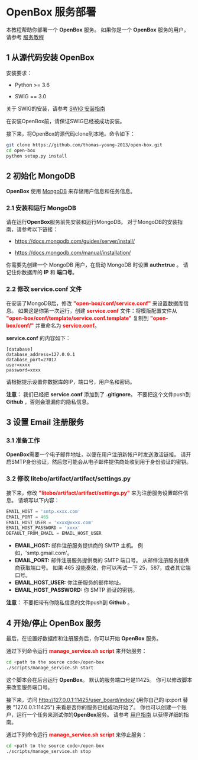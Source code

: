 # OpenBox 服务部署

本教程帮助你部署一个 **OpenBox** 服务。 
如果你是一个 **OpenBox** 服务的用户，请参考 [服务教程](./service_tutorial)


## 1 从源代码安装 OpenBox

安装要求：

+ Python >= 3.6

+ SWIG == 3.0

关于 SWIG的安装，请参考 [SWIG 安装指南](../installation/install_swig.md)

在安装OpenBox前，请保证SWIG已经被成功安装。

接下来，将OpenBox的源代码clone到本地。命令如下：

```bash
git clone https://github.com/thomas-young-2013/open-box.git
cd open-box
python setup.py install
```


## 2 初始化 MongoDB

**OpenBox** 使用 [MongoDB](https://www.mongodb.com) 来存储用户信息和任务信息。

### 2.1 安装和运行 MongoDB

请在运行**OpenBox**服务前先安装和运行MongoDB。
对于MongoDB的安装指南，请参考以下链接：


+ <https://docs.mongodb.com/guides/server/install/>

+ <https://docs.mongodb.com/manual/installation/>

你需要先创建一个 MongoDB 用户，在启动 MongoDB 时设置 **auth=true** 。
请记住你数据库的 **IP** 和 **端口号**。 

### 2.2 修改 service.conf 文件

在安装了MongoDB后，修改 <font color=#FF0000>**"open-box/conf/service.conf"**</font> 来设置数据库信息。
如果这是你第一次运行，创建 <font color=#FF0000>**service.conf**</font> 文件：将模版配置文件从 <font color=#FF0000>**"open-box/conf/template/service.conf.template"**</font> 复制到 
<font color=#FF0000>**"open-box/conf/"**</font> 并重命名为 <font color=#FF0000>**service.conf**</font>。

**service.conf** 的内容如下：

```
[database]
database_address=127.0.0.1
database_port=27017
user=xxxx
password=xxxx
```

请根据提示设置你数据库的IP，端口号，用户名和密码。

**注意：** 我们已经把 **service.conf** 添加到了 **.gitignore**。
不要把这个文件push到 **Github** ，否则会泄漏你的隐私信息。


## 3 设置 Email 注册服务

### 3.1 准备工作

**OpenBox**需要一个电子邮件地址，以便在用户注册新帐户时发送激活链接。
请开启SMTP身份验证，然后您可能会从电子邮件提供商处收到用于身份验证的密钥。

### 3.2 修改 litebo/artifact/artifact/settings.py

接下来，修改 <font color=#FF0000>**"litebo/artifact/artifact/settings.py"**</font> 来为注册服务设置邮件信息。
请填写以下内容：

```python
EMAIL_HOST = 'smtp.xxxx.com'
EMAIL_PORT = 465
EMAIL_HOST_USER = 'xxxx@xxxx.com'
EMAIL_HOST_PASSWORD = 'xxxx'
DEFAULT_FROM_EMAIL = EMAIL_HOST_USER
```

+ **EMAIL_HOST:** 邮件注册服务提供商的 SMTP 主机。 例如，'smtp.gmail.com'。
+ **EMAIL_PORT:** 邮件注册服务提供商的 SMTP 端口号。 从邮件注册服务提供商获取端口号。 如果 465 没能奏效，你可以再试一下 25，587，或者其它端口号。
+ **EMAIL_HOST_USER:** 你注册服务的邮件地址。
+ **EMAIL_HOST_PASSWORD:** 你 SMTP 验证的密钥。

**注意：** 不要把带有你隐私信息的文件push到 **Github** 。

## 4 开始/停止 OpenBox 服务

最后，在设置好数据库和注册服务后，你可以开始 **OpenBox** 服务。

通过下列命令运行 <font color=#FF0000>**manage_service.sh script**</font> 来开始服务：

```bash
cd <path to the source code>/open-box
./scripts/manage_service.sh start
```

这个脚本会在后台运行 **OpenBox**。
默认的服务端口号是11425。
你可以修改脚本来改变服务端口号。

接下来，访问 <http://127.0.0.1:11425/user_board/index/> (用你自己的 ip:port 替换 "127.0.0.1:11425")
来看是否你的服务已经成功开始了。
你也可以创建一个账户，运行一个任务来测试你的**OpenBox**服务。
请参考 [用户指南](./service_tutorial) 以获得详细的指南。

通过下列命令运行 <font color=#FF0000>**manage_service.sh script**</font> 来停止服务：

```bash
cd <path to the source code>/open-box
./scripts/manage_service.sh stop
```

